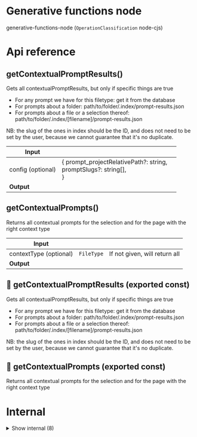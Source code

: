 # Generative functions node

generative-functions-node (`OperationClassification` node-cjs)



# Api reference

## getContextualPromptResults()

Gets all contextualPromptResults, but only if specific things are true

- For any prompt we have for this filetype: get it from the database
- For prompts about a folder: path/to/folder/.index/prompt-results.json
- For prompts about a file or a selection thereof: path/to/folder/.index/[filename]/prompt-results.json

NB: the slug of the ones in index should be the ID, and does not need to be set by the user, because we cannot guarantee that it's no duplicate.


| Input      |    |    |
| ---------- | -- | -- |
| config (optional) | { prompt_projectRelativePath?: string, <br />promptSlugs?: string[], <br /> } |  |
| **Output** |    |    |



## getContextualPrompts()

Returns all contextual prompts for the selection and for the page with the right context type


| Input      |    |    |
| ---------- | -- | -- |
| contextType (optional) | `FileType` | If not given, will return all |,| scopeProjectRelativePath (optional) | string |  |
| **Output** |    |    |



## 📄 getContextualPromptResults (exported const)

Gets all contextualPromptResults, but only if specific things are true

- For any prompt we have for this filetype: get it from the database
- For prompts about a folder: path/to/folder/.index/prompt-results.json
- For prompts about a file or a selection thereof: path/to/folder/.index/[filename]/prompt-results.json

NB: the slug of the ones in index should be the ID, and does not need to be set by the user, because we cannot guarantee that it's no duplicate.


## 📄 getContextualPrompts (exported const)

Returns all contextual prompts for the selection and for the page with the right context type

# Internal

<details><summary>Show internal (8)</summary>
    
  # augmentMarkdown()

Now that I've written this all down, it seems to be a quite an expensive operation, but we never need to do it for ensire websites, just for one page, and the result can easily be cached. I need to write a regex function that matches all text from a list of searchterms in markdown except if it's part of a link or image, and reduce the matches, creating a new markdown string every time. I think there are algorithms though that are more efficient because if there are like thousands of matches on a 2mb text, the thing would take much longer. Maybe it's more efficient to split up the text in smaller pieces and do the regex for every piece individually. This would have a limitation that you can't select cross-section, but I don't think that's my usecase anyway. If we later add support for making statements about a chapter or subsection and stuff like that, this limitation can also be resolved.

Augments markdown in many ways for multiple purposes.

- Parse the markdown instead of showing the results as React buttons. The link to "#" alt can become the same as a nice AugmentedWord hover, when it's found to be a selection result, we can highlight the selection whenever we hover over a link with that same text as alt as well, and add that hover as a note at the end of the selection.
- ensure the parse parses `WordCombination`, `WordMatrix`, `Statement`, `AugmentedWord`, and `ContextualPromptResult`. It's a lot of work, but definitely worth it. Should be parsed as
- remove the parsing of everything in the markdown render. This is also the end of sending `AugmentedWord`s to the frontend

LATER:

- CTA's, headers, footers, ads (check how I was planning to get those at codestorys-node or so)
- Word frequency occurency styling
- Subtexts and subwords


| Input      |    |    |
| ---------- | -- | -- |
| - | | |
| **Output** |    |    |



## getContextualPromptsArray()

Wrapper around the database to support the usecase of storing a file in a custom location for contextualPrompts.


| Input      |    |    |
| ---------- | -- | -- |
| scopeProjectRelativePath (optional) | string | If available, will also get the scoped context |
| **Output** |    |    |



## getFolderRelativeScopeDbFilePath()

Function to centralise the convention of the db file location of a scoped prompt


| Input      |    |    |
| ---------- | -- | -- |
| filename (optional) | string |  |
| **Output** | `String`   |    |



## makeMarkdownLink()

function that writes markdown for a text + url + alt. This may differ per platform in the end, for now I'll use my own: `["text"(alt)](url)`


| Input      |    |    |
| ---------- | -- | -- |
| - | | |
| **Output** | `String`   |    |



## 📄 augmentMarkdown (exported const)

Now that I've written this all down, it seems to be a quite an expensive operation, but we never need to do it for ensire websites, just for one page, and the result can easily be cached. I need to write a regex function that matches all text from a list of searchterms in markdown except if it's part of a link or image, and reduce the matches, creating a new markdown string every time. I think there are algorithms though that are more efficient because if there are like thousands of matches on a 2mb text, the thing would take much longer. Maybe it's more efficient to split up the text in smaller pieces and do the regex for every piece individually. This would have a limitation that you can't select cross-section, but I don't think that's my usecase anyway. If we later add support for making statements about a chapter or subsection and stuff like that, this limitation can also be resolved.

Augments markdown in many ways for multiple purposes.

- Parse the markdown instead of showing the results as React buttons. The link to "#" alt can become the same as a nice AugmentedWord hover, when it's found to be a selection result, we can highlight the selection whenever we hover over a link with that same text as alt as well, and add that hover as a note at the end of the selection.
- ensure the parse parses `WordCombination`, `WordMatrix`, `Statement`, `AugmentedWord`, and `ContextualPromptResult`. It's a lot of work, but definitely worth it. Should be parsed as
- remove the parsing of everything in the markdown render. This is also the end of sending `AugmentedWord`s to the frontend

LATER:

- CTA's, headers, footers, ads (check how I was planning to get those at codestorys-node or so)
- Word frequency occurency styling
- Subtexts and subwords


## 📄 getContextualPromptsArray (exported const)

Wrapper around the database to support the usecase of storing a file in a custom location for contextualPrompts.


## 📄 getFolderRelativeScopeDbFilePath (exported const)

Function to centralise the convention of the db file location of a scoped prompt


## 📄 makeMarkdownLink (exported const)

function that writes markdown for a text + url + alt. This may differ per platform in the end, for now I'll use my own: `["text"(alt)](url)`
  </details>

